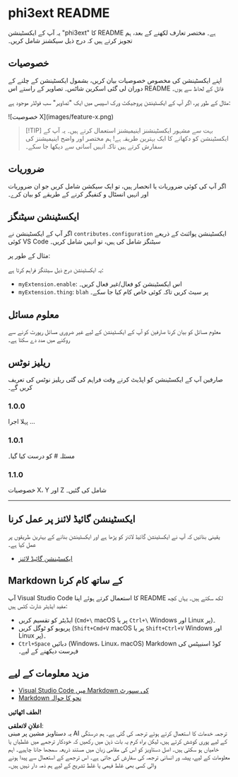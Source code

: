 # phi3ext README

یہ آپ کے ایکسٹینشن "phi3ext" کا README ہے۔ مختصر تعارف لکھنے کے بعد، ہم تجویز کرتے ہیں کہ درج ذیل سیکشنز شامل کریں۔

## خصوصیات

اپنے ایکسٹینشن کی مخصوص خصوصیات بیان کریں، بشمول ایکسٹینشن کے چلنے کے دوران لی گئی اسکرین شاٹس۔ تصاویر کے راستے اس README فائل کے لحاظ سے ہوں۔

مثال کے طور پر، اگر آپ کے ایکسٹینشن پروجیکٹ ورک اسپیس میں ایک "تصاویر" سب فولڈر موجود ہے:

\!\[خصوصیت X\]\(images/feature-x.png\)

> [!TIP] بہت سے مشہور ایکسٹینشنز اینیمیشنز استعمال کرتے ہیں۔ یہ آپ کے ایکسٹینشن کو دکھانے کا ایک بہترین طریقہ ہے! ہم مختصر اور واضح اینیمیشنز کی سفارش کرتے ہیں تاکہ انہیں آسانی سے دیکھا جا سکے۔

## ضروریات

اگر آپ کی کوئی ضروریات یا انحصار ہیں، تو ایک سیکشن شامل کریں جو ان ضروریات اور انہیں انسٹال و کنفیگر کرنے کے طریقے کو بیان کرے۔

## ایکسٹینشن سیٹنگز

اگر آپ کے ایکسٹینشن نے `contributes.configuration` ایکسٹینشن پوائنٹ کے ذریعے کوئی VS Code سیٹنگز شامل کی ہیں، تو انہیں شامل کریں۔

مثال کے طور پر:

یہ ایکسٹینشن درج ذیل سیٹنگز فراہم کرتا ہے:

* `myExtension.enable`: اس ایکسٹینشن کو فعال/غیر فعال کریں۔
* `myExtension.thing`: `blah` پر سیٹ کریں تاکہ کوئی خاص کام کیا جا سکے۔

## معلوم مسائل

معلوم مسائل کو بیان کرنا صارفین کو آپ کے ایکسٹینشن کے لیے غیر ضروری مسائل رپورٹ کرنے سے روکنے میں مدد دے سکتا ہے۔

## ریلیز نوٹس

صارفین آپ کے ایکسٹینشن کو اپڈیٹ کرتے وقت فراہم کی گئی ریلیز نوٹس کی تعریف کریں گے۔

### 1.0.0

پہلا اجرا ...

### 1.0.1

مسئلہ # کو درست کیا گیا۔

### 1.1.0

خصوصیات X، Y اور Z شامل کی گئیں۔

---

## ایکسٹینشن گائیڈ لائنز پر عمل کرنا

یقینی بنائیں کہ آپ نے ایکسٹینشن گائیڈ لائنز کو پڑھا ہے اور ایکسٹینشن بنانے کے بہترین طریقوں پر عمل کیا ہے۔

* [ایکسٹینشن گائیڈ لائنز](https://code.visualstudio.com/api/references/extension-guidelines?WT.mc_id=aiml-137032-kinfeylo)

## Markdown کے ساتھ کام کرنا

آپ Visual Studio Code کا استعمال کرتے ہوئے اپنا README لکھ سکتے ہیں۔ یہاں کچھ مفید ایڈیٹر شارٹ کٹس ہیں:

* ایڈیٹر کو تقسیم کریں (`Cmd+\` macOS پر یا `Ctrl+\` Windows اور Linux پر)۔
* پریویو کو ٹوگل کریں (`Shift+Cmd+V` macOS پر یا `Shift+Ctrl+V` Windows اور Linux پر)۔
* `Ctrl+Space` دبائیں (Windows، Linux، macOS) Markdown کوڈ اسنیپٹس کی فہرست دیکھنے کے لیے۔

## مزید معلومات کے لیے

* [Visual Studio Code میں Markdown کی سپورٹ](http://code.visualstudio.com/docs/languages/markdown?WT.mc_id=aiml-137032-kinfeylo)
* [Markdown نحو کا حوالہ](https://help.github.com/articles/markdown-basics/)

**لطف اٹھائیں!**

**اعلانِ لاتعلقی**:  
یہ دستاویز مشین پر مبنی AI ترجمہ خدمات کا استعمال کرتے ہوئے ترجمہ کی گئی ہے۔ ہم درستگی کے لیے پوری کوشش کرتے ہیں، لیکن براہ کرم یہ بات ذہن میں رکھیں کہ خودکار ترجمے میں غلطیاں یا خامیاں ہو سکتی ہیں۔ اصل دستاویز کو اس کی مقامی زبان میں مستند ذریعہ سمجھا جانا چاہیے۔ اہم معلومات کے لیے، پیشہ ور انسانی ترجمہ کی سفارش کی جاتی ہے۔ اس ترجمے کے استعمال سے پیدا ہونے والی کسی بھی غلط فہمی یا غلط تشریح کے لیے ہم ذمہ دار نہیں ہیں۔